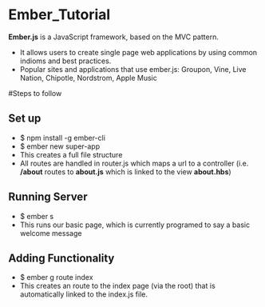 # Ember_Tutorial

**Ember.js** is a JavaScript framework, based on the MVC pattern. 
- It allows users to create single page web applications by using common indioms and best practices.
- Popular sites and applications that use ember.js: Groupon, Vine, Live Nation, Chipotle, Nordstrom, Apple Music

#Steps to follow

## Set up  
- $ npm install -g ember-cli
- $ ember new super-app
- This creates a full file structure
- All routes are handled in router.js which maps a url to a controller (i.e. **/about** routes to **about.js** which is linked to the view **about.hbs**)

## Running Server 
- $ ember s
- This runs our basic page, which is currently programed to say a basic welcome message

## Adding Functionality
- $ ember g route index
- This creates an route to the index page (via the root) that is automatically linked to the index.js file. 
